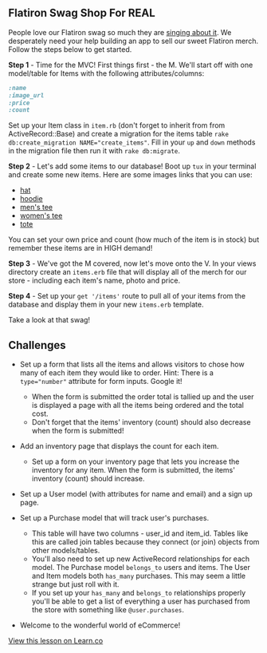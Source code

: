 

## Flatiron Swag Shop For REAL

People love our Flatiron swag so much they are [singing about it](https://docs.google.com/a/flatironschool.com/file/d/0B_qWLnYbXOdPS2tMbHVpOG1GUVE/edit). We desperately need your help building an app to sell our sweet Flatiron merch. Follow the steps below to get started.

**Step 1** - Time for the MVC! First things first - the M. We'll start off with one model/table for Items with the following attributes/columns:

```ruby
:name
:image_url
:price
:count
```

Set up your Item class in `item.rb` (don't forget to inherit from from ActiveRecord::Base) and create a migration for the items table `rake db:create_migration NAME="create_items"`. Fill in your `up` and `down` methods in the migration file then run it with `rake db:migrate`.

**Step 2** - Let's add some items to our database! Boot up `tux` in your terminal and create some new items. Here are some images links that you can use:

+ [hat](https://s3.amazonaws.com/after-school-assets/flatiron-swag-store-lab/flatiron_hat.jpg)
+ [hoodie](https://s3.amazonaws.com/after-school-assets/flatiron-swag-store-lab/flatiron_hoodie.jpg)
+ [men's tee](https://s3.amazonaws.com/after-school-assets/flatiron-swag-store-lab/flatiron_tee_m.jpg)
+ [women's tee](https://s3.amazonaws.com/after-school-assets/flatiron-swag-store-lab/flatiron_tee_w.jpg)
+ [tote](https://s3.amazonaws.com/after-school-assets/flatiron-swag-store-lab/flatiron_tote.jpg)

You can set your own price and count (how much of the item is in stock) but remember these items are in HIGH demand!

**Step 3** - We've got the M covered, now let's move onto the V. In your views directory create an `items.erb` file that will display all of the merch for our store - including each item's name, photo and price.

**Step 4** - Set up your `get '/items'` route to pull all of your items from the database and display them in your new `items.erb` template.

Take a look at that swag!

## Challenges
+ Set up a form that lists all the items and allows visitors to chose how many of each item they would like to order. Hint: There is a `type="number"` attribute for form inputs. Google it!
  * When the form is submitted the order total is tallied up and the user is displayed a page with all the items being ordered and the total cost.
  * Don't forget that the items' inventory (count) should also decrease when the form is submitted!

+ Add an inventory page that displays the count for each item.
  * Set up a form on your inventory page that lets you increase the inventory for any item. When the form is submitted, the items' inventory (count) should increase.

+ Set up a User model (with attributes for name and email) and a sign up page.

+ Set up a Purchase model that will track user's purchases.
  * This table will have two columns - user_id and item_id. Tables like this are called join tables because they connect (or join) objects from other models/tables.
  * You'll also need to set up new ActiveRecord relationships for each model. The Purchase model `belongs_to` users and items. The User and Item models both `has_many` purchases. This may seem a little strange but just roll with it.
  * If you set up your `has_many` and `belongs_to` relationships properly you'll be able to get a list of everything a user has purchased from the store with something like `@user.purchases`.

+ Welcome to the wonderful world of eCommerce!


<a href='https://learn.co/lessons/hs-flatiron-swag-store-for-real' data-visibility='hidden'>View this lesson on Learn.co</a>
